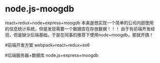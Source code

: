 # node.js-moogdb
react+redux+node+express+moogdb
本来是想实现一个简单的公司内部使用的信息统计系统，但是发现需要一个数据库在存放数据！！！
由于有前端开发经验，但是缺少后端基础。于是在同事的推荐下使用node+moogdb，那就开搞！

#前端开发方案
webpack+react+redux+es6

#后端服务器+数据库
node.js+express+moogdb